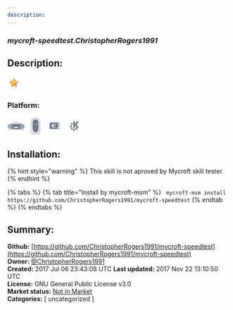 ```yaml
---
description: 
---
```


### _mycroft-speedtest.ChristopherRogers1991_  
## Description:  
  
![](../.gitbook/assets/star.png)  
  
### Platform:  
 ![Mark I](../.gitbook/assets/mark-1-icon.png)  ![Mark II](../.gitbook/assets/mark-2-icon.png)  ![Picroft](../.gitbook/assets/picroft-icon.png)  ![plasmoid](../.gitbook/assets/kde.png)   
## Installation:  
{% hint style="warning" %}
This skill is not aproved by Mycroft skill tester.
{% endhint %}
    
{% tabs %}
{% tab title="Install by mycroft-msm" %}
``` mycroft-msm install https://github.com/ChristopherRogers1991/mycroft-speedtest```
{% endtab %}
  {% endtabs %}
    
## Summary:  
**Github:** [https://github.com/ChristopherRogers1991/mycroft-speedtest](https://github.com/ChristopherRogers1991/mycroft-speedtest)  
**Owner:** [@ChristopherRogers1991](https://github.com/ChristopherRogers1991)  
**Created:** 2017 Jul 06 23:43:08 UTC  **Last updated:** 2017 Nov 22 13:10:50 UTC  
**License:** GNU General Public License v3.0  
**Market status:** [Not in Market](https://market.mycroft.ai/skill/)  
**Categories:** [ uncategorized ]   
